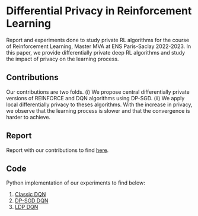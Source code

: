 # Differential Privacy in Reinforcement Learning

Report and experiments done to study private RL algorithms for the course of Reinforcement Learning, Master MVA at ENS Paris-Saclay 2022-2023. In this paper, we provide differentially private deep RL algorithms and study the impact of privacy on the learning process.

## Contributions
Our contributions are two folds. (i) We propose central differentially private versions of REINFORCE and DQN algorithms using DP-SGD. (ii) We apply local differentially privacy to theses algorithms. With the increase in privacy, we observe that the learning process is slower and that the convergence is harder to achieve.

## Report
Report with our contributions to find [here](https://github.com/AmbroiseOdonnat/RL-Differential-Privacy/blob/main/report.pdf).

## Code
Python implementation of our experiments to find below:
1. [Classic DQN](https://github.com/AmbroiseOdonnat/RL-Differential-Privacy/blob/main/main_DQN.ipynb)
2. [DP-SGD DQN](https://github.com/AmbroiseOdonnat/RL-Differential-Privacy/blob/main/main_DQN_DP.ipynb)
3. [LDP DQN](https://github.com/AmbroiseOdonnat/RL-Differential-Privacy/blob/main/main_DQN_LDP.ipynb)

